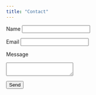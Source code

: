 ```yaml
---
title: "Contact"
---
```


<form name="contact" method="POST" netlify action="/en/thank-you/">
  <input type="hidden" name="form-name" value="contact">

  <label for="name">Name</label>
  <input type="text" id="name" name="name" required>

  <label for="email">Email</label>
  <input type="email" id="email" name="email" required>

  <label for="message">Message</label>
  <textarea id="message" name="message" required></textarea>

  <button type="submit">Send</button>
</form>